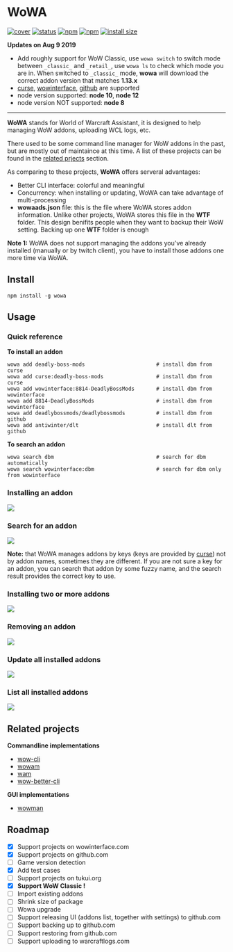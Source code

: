 # WoWA

[![cover](https://coveralls.io/repos/github/antiwinter/wowa/badge.svg?branch=master)](https://coveralls.io/github/antiwinter/wowa?branch=master)
[![status](https://travis-ci.org/antiwinter/wowa.svg?branch=master)](https://travis-ci.org/antiwinter/wowa)
[![npm](https://img.shields.io/npm/v/wowa.svg)](https://www.npmjs.com/package/wowa)
[![npm](https://img.shields.io/npm/l/wowa.svg)](https://github.com/antiwinter/wowa/blob/master/LICENSE)
[![install size](https://packagephobia.now.sh/badge?p=wowa)](https://packagephobia.now.sh/result?p=wowa)

**Updates on Aug 9 2019**

- Add roughly support for WoW Classic, use `wowa switch` to switch mode between `_classic_` and `_retail_`, use `wowa ls` to check which mode you are in. When switched to `_classic_` mode, **wowa** will download the correct addon version that matches **1.13.x**
- [curse](https://www.curseforge.com/wow/addons), [wowinterface](https://www.wowinterface.com/addons.php), [github](https://github.com) are supported
- node version supported: **node 10**, **node 12**
- node version NOT supported: **node 8**

---

**WoWA** stands for World of Warcraft Assistant, it is designed to help managing WoW addons, uploading WCL logs, etc.

There used to be some command line manager for WoW addons in the past, but are mostly out of maintaince at this time. A list of these projects can be found in the [related prjects](#related-projects) section.

As comparing to these projects, **WoWA** offers serveral advantages:

- Better CLI interface: colorful and meaningful
- Concurrency: when installing or updating, WoWA can take advantage of multi-processing
- **wowaads.json** file: this is the file where WoWA stores addon information. Unlike other projects, WoWA stores this file in the **WTF** folder. This design benifits people when they want to backup their WoW setting. Backing up one **WTF** folder is enough

**Note 1:** WoWA does not support managing the addons you've already installed (manually or by twitch client), you have to install those addons one more time via WoWA.

## Install

```
npm install -g wowa
```

## Usage

### Quick reference

**To install an addon**

```
wowa add deadly-boss-mods                       # install dbm from curse
wowa add curse:deadly-boss-mods                 # install dbm from curse
wowa add wowinterface:8814-DeadlyBossMods       # install dbm from wowinterface
wowa add 8814-DeadlyBossMods                    # install dbm from wowinterface
wowa add deadlybossmods/deadlybossmods          # install dbm from github
wowa add antiwinter/dlt                         # install dlt from github
```

**To search an addon**

```
wowa search dbm                                 # search for dbm automatically
wowa search wowinterface:dbm                    # search for dbm only from wowinterface
```

### Installing an addon

![](https://raw.githubusercontent.com/antiwinter/wowa/master/docs/ins1-min.gif)

### Search for an addon

![](https://raw.githubusercontent.com/antiwinter/wowa/master/docs/search-min.gif)

**Note:** that WoWA manages addons by keys (keys are provided by [curse](https://www.curseforge.com)) not by addon names, sometimes they are different. If you are not sure a key for an addon, you can search that addon by some fuzzy name, and the search result provides the correct key to use.

### Installing two or more addons

![](https://raw.githubusercontent.com/antiwinter/wowa/master/docs/ins2-min.gif)

### Removing an addon

![](https://raw.githubusercontent.com/antiwinter/wowa/master/docs/rm-min.gif)

### Update all installed addons

![](https://raw.githubusercontent.com/antiwinter/wowa/master/docs/update-min.gif)

### List all installed addons

![](https://raw.githubusercontent.com/antiwinter/wowa/master/docs/ls-min.gif)

## Related projects

**Commandline implementations**

- [wow-cli](https://github.com/zekesonxx/wow-cli)
- [wowam](https://github.com/acdtrx/wowam)
- [wam](https://github.com/Sumolari/WAM)
- [wow-better-cli](https://github.com/DayBr3ak/wow-better-cli)

**GUI implementations**

- [wowman](https://github.com/ogri-la/wowman)

## Roadmap

- [x] Support projects on wowinterface.com
- [x] Support projects on github.com
- [ ] Game version detection
- [x] Add test cases
- [ ] Support projects on tukui.org
- [x] **Support WoW Classic !**
- [ ] Import existing addons
- [ ] Shrink size of package
- [ ] Wowa upgrade
- [ ] Support releasing UI (addons list, together with settings) to github.com
- [ ] Support backing up to github.com
- [ ] Support restoring from github.com
- [ ] Support uploading to warcraftlogs.com
